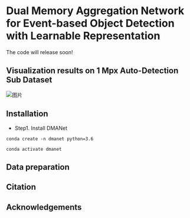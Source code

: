 # Dual Memory Aggregation Network for Event-based Object Detection with Learnable Representation
The code will release soon!


## Visualization results on 1 Mpx Auto-Detection Sub Dataset
![图片](https://github.com/wds320/AAAI_Event_based_detection/blob/main/case.png)


## Installation
- Step1. Install DMANet
```
conda create -n dmanet python=3.6

conda activate dmanet
```



## Data preparation



## Citation



## Acknowledgements
